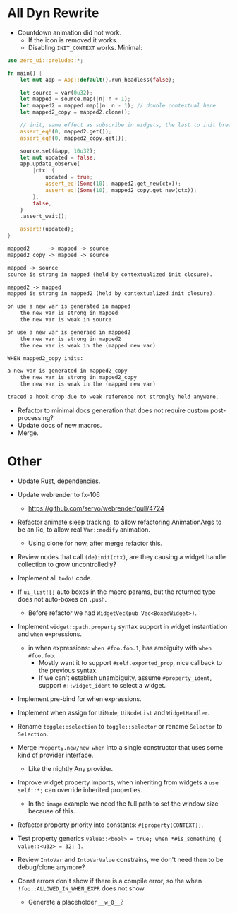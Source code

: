 # All Dyn Rewrite

* Countdown animation did not work.
    - If the icon is removed it works..
    - Disabling `INIT_CONTEXT` works.
Minimal:
```rust
use zero_ui::prelude::*;

fn main() {
    let mut app = App::default().run_headless(false);

    let source = var(0u32);
    let mapped = source.map(|n| n + 1);
    let mapped2 = mapped.map(|n| n - 1); // double contextual here.
    let mapped2_copy = mapped2.clone();

    // init, same effect as subscribe in widgets, the last to init breaks the other.
    assert_eq!(0, mapped2.get());
    assert_eq!(0, mapped2_copy.get());

    source.set(&app, 10u32);
    let mut updated = false;
    app.update_observe(
        |ctx| {
            updated = true;
            assert_eq!(Some(10), mapped2.get_new(ctx));
            assert_eq!(Some(10), mapped2_copy.get_new(ctx));
        },
        false,
    )
    .assert_wait();

    assert!(updated);
}
```

```txt
mapped2      -> mapped -> source
mapped2_copy -> mapped -> source

mapped -> source
source is strong in mapped (held by contextualized init closure).

mapped2 -> mapped
mapped is strong in mapped2 (held by contextualized init closure).

on use a new var is generated in mapped
    the new var is strong in mapped
    the new var is weak in source

on use a new var is generaed in mapped2
    the new var is strong in mapped2
    the new var is weak in the (mapped new var)

WHEN mapped2_copy inits:

a new var is generated in mapped2_copy
    the new var is strong in mapped2_copy
    the new var is wrak in the (mapped new var)

traced a hook drop due to weak reference not strongly held anywere.
```

* Refactor to minimal docs generation that does not require custom post-processing?
* Update docs of new macros.
* Merge.

# Other

* Update Rust, dependencies.
* Update webrender to fx-106
    - https://github.com/servo/webrender/pull/4724
* Refactor animate sleep tracking, to allow refactoring AnimationArgs to be an Rc, to allow real `Var::modify` animation.
    - Using clone for now, after merge refactor this.

* Review nodes that call `(de)init(ctx)`, are they causing a widget handle collection to grow uncontrolledly?

* Implement all `todo!` code.

* If `ui_list![]` auto boxes in the macro params, but the returned type does not auto-boxes on `.push`.
    - Before refactor we had `WidgetVec(pub Vec<BoxedWidget>)`.

* Implement `widget::path.property` syntax support in widget instantiation and `when` expressions.
    - in when expressions: `when #foo.foo.1`, has ambiguity with `when #foo.foo`.
        - Mostly want it to support `#self.exported_prop`, nice callback to the previous syntax.
        - If we can't establish unambiguity, assume `#property_ident`, support `#::widget_ident` to select a widget.

* Implement pre-bind for when expressions.
* Implement when assign for `UiNode`, `UiNodeList` and `WidgetHandler`.
* Rename `toggle::selection` to `toggle::selector` or rename `Selector` to `Selection`.
* Merge `Property.new/new_when` into a single constructor that uses some kind of provider interface.
    - Like the nightly Any provider.
* Improve widget property imports, when inheriting from widgets a `use self::*;` can override inherited properties.
    - In the `image` example we need the full path to set the window size because of this.
* Refactor property priority into constants: `#[property(CONTEXT)]`.
* Test property generics `value::<bool> = true; when *#is_something { value::<u32> = 32; }`.
* Review `IntoVar` and `IntoVarValue` constrains, we don't need then to be debug/clone anymore?
* Const errors don't show if  there is a compile error, so the when `!foo::ALLOWED_IN_WHEN_EXPR` does not show.
    - Generate a placeholder `__w_0__`?